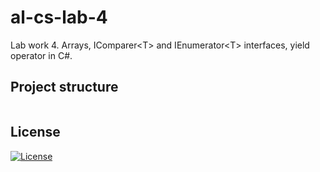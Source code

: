 # al-cs-lab-4
Lab work 4. Arrays, IComparer&lt;T> and IEnumerator&lt;T> interfaces, yield operator in C#.


## Project structure
```
```

## License
[![License](https://img.shields.io/badge/GNU_GPL-v3-red?logo=gnu)](./LICENSE)
